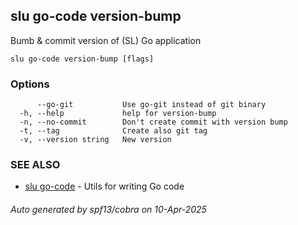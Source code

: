 ## slu go-code version-bump

Bumb & commit version of (SL) Go application

```
slu go-code version-bump [flags]
```

### Options

```
      --go-git           Use go-git instead of git binary
  -h, --help             help for version-bump
  -n, --no-commit        Don't create commit with version bump
  -t, --tag              Create also git tag
  -v, --version string   New version
```

### SEE ALSO

* [slu go-code](slu_go-code.md)	 - Utils for writing Go code

###### Auto generated by spf13/cobra on 10-Apr-2025
